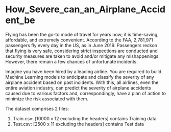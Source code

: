 # How_Severe_can_an_Airplane_Accident_be
  Flying has been the go-to mode of travel for years now; it is time-saving, affordable, and extremely convenient. According to the FAA, 2,781,971 passengers fly every day in the US, as in June 2019. Passengers reckon that flying is very safe, considering strict inspections are conducted and security measures are taken to avoid and/or mitigate any mishappenings. However, there remain a few chances of unfortunate incidents.

  Imagine you have been hired by a leading airline. You are required to build Machine Learning models to anticipate and classify the severity of any airplane accident based on past incidents. With this, all airlines, even the entire aviation industry, can predict the severity of airplane accidents caused due to various factors and, correspondingly, have a plan of action to minimize the risk associated with them.

The dataset comprises 2 files: 
  1) Train.csv: [10000 x 12 excluding the headers] contains Training data
  2) Test.csv: [2500 x 11 excluding the headers] contains Test data
